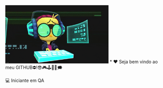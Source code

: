 <img src = "0a10af70-6cbf-46df-9071-0ff586a3b1d6.gif " width = "325px">
* ❤ Seja bem vindo ao meu GITHUB⛔!😎🎮🕹🎲💭🗯
<br></br>
💻 Iniciante em QA


<div>


